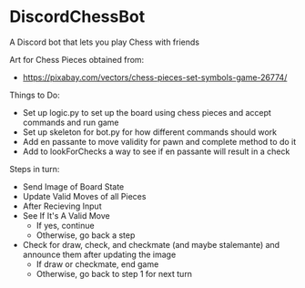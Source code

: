 # DiscordChessBot
A Discord bot that lets you play Chess with friends

Art for Chess Pieces obtained from:
- https://pixabay.com/vectors/chess-pieces-set-symbols-game-26774/

Things to Do:
- Set up logic.py to set up the board using chess pieces and accept commands and run game
- Set up skeleton for bot.py for how different commands should work
- Add en passante to move validity for pawn and complete method to do it
- Add to lookForChecks a way to see if en passante will result in a check

Steps in turn:
- Send Image of Board State
- Update Valid Moves of all Pieces
- After Recieving Input
- See If It's A Valid Move
  - If yes, continue
  - Otherwise, go back a step
- Check for draw, check, and checkmate (and maybe stalemante) and announce them after updating the image
  - If draw or checkmate, end game
  - Otherwise, go back to step 1 for next turn